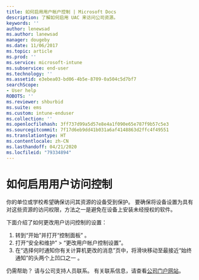 ```yaml
---
title: 如何启用用户帐户控制 | Microsoft Docs
description: 了解如何启用 UAC 来访问公司资源。
keywords: ''
author: lenewsad
ms.author: lanewsad
manager: dougeby
ms.date: 11/06/2017
ms.topic: article
ms.prod: ''
ms.service: microsoft-intune
ms.subservice: end-user
ms.technology: ''
ms.assetid: e3ebea03-bd06-4b5e-8709-0a504c5d7bf7
searchScope:
- User help
ROBOTS: ''
ms.reviewer: shburbid
ms.suite: ems
ms.custom: intune-enduser
ms.collection: ''
ms.openlocfilehash: 3ff737d99a5d57e8e4a1f090e65e787f9b57c5e3
ms.sourcegitcommit: 7f17d6eb9dd41b031a6af4148863d2ffc4f49551
ms.translationtype: HT
ms.contentlocale: zh-CN
ms.lasthandoff: 04/21/2020
ms.locfileid: "79334894"
---
```

# <a name="how-to-enable-user-access-control"></a>如何启用用户访问控制

你的单位或学校希望确保访问其资源的设备受到保护。 要确保将设备设置为具有对这些资源的访问权限，方法之一是避免在设备上安装未经授权的软件。

下面介绍了如何更改用户访问控制的设置：

1. 转到“开始”并打开“控制面板”   。
2. 打开“安全和维护” > “更改用户帐户控制设置”。
3. 在“选择何时通知你有关计算机更改的消息”页中，将滑块移动至最接近“始终通知”的头两个上凹口之一   。

仍需帮助？ 请与公司支持人员联系。 有关联系信息，请查看[公司门户网站](https://go.microsoft.com/fwlink/?linkid=2010980)。
